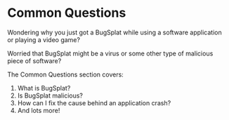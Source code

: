 # Common Questions

Wondering why you just got a BugSplat while using a software application or playing a video game?  

Worried that BugSplat might be a virus or some other type of malicious piece of software?

The Common Questions section covers: 

1. What is BugSplat? 
2. Is BugSplat malicious? 
3. How can I fix the cause behind an application crash?
4. And lots more!



